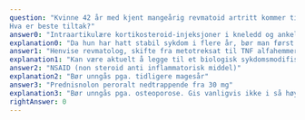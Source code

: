 ```yaml
---
question: "Kvinne 42 år med kjent mangeårig revmatoid artritt kommer til fastlegekontoret etter en uke med økende smerter og hevelse i venstre kne og høyre ankel. Hun har i flere år fått behandling med methotrexate (antimetabolitt, immundempende) tabletter i varierende doser med god toleranse, det siste året 22,5 mg per uke. Hun har i flere år vært i remisjon ved kontroll hos revmatolog. Hun har nå CRP på 25 mg/L (< 5). Ellers normale blodprøver. Komorbiditet: Osteoporose. Blødende magesår tidlig i sykdomsforløpet etter inntak av ibuprofen (NSAID) for leddsmerter.
Hva er beste tiltak?"
answer0: "Intraartikulære kortikosteroid-injeksjoner i kneledd og ankelledd."
explanation0: "Da hun har hatt stabil sykdom i flere år, bør man først forsøke med intraartikulære kortikosteroidinjeksjoner og skifte til Methotrexate i injeksjonsform i maksimal dose. Dersom dette ikke har tilstrekkelig effekt, bør revmatolog vurdere å legge til et biologisk sykdomsmodifiserende medikament."
answer1: "Henvise revmatolog, skifte fra metotreksat til TNF alfahemmer"
explanation1: "Kan være aktuelt å legge til et biologisk sykdomsmodifiserende medikament dersom hun har vedvarende artrittaktivitet, men i så fall bør ikke Methotrexate seponeres da hun har god toleranse for medikamentet og sannsynligvis har hatt effekt. Det er dokumentert at biologisk sykdomsmodifiserende behandling har best effekt sammen med Methotrexate."
answer2: "NSAID (non steroid anti inflammatorisk middel)"
explanation2: "Bør unngås pga. tidligere magesår"
answer3: "Prednisnolon peroralt nedtrappende fra 30 mg"
explanation3: "Bør unngås pga. osteoporose. Gis vanligvis ikke i så høy dose som 30 mg daglig. Kan være aktuelt i lavere dose i en periode i samråd med revmatolog."
rightAnswer: 0
---
```



